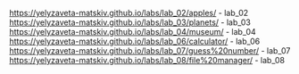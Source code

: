 https://yelyzaveta-matskiv.github.io/labs/lab_02/apples/ - lab_02
https://yelyzaveta-matskiv.github.io/labs/lab_03/planets/ - lab_03
https://yelyzaveta-matskiv.github.io/labs/lab_04/museum/ - lab_04
https://yelyzaveta-matskiv.github.io/labs/lab_06/calculator/ - lab_06
https://yelyzaveta-matskiv.github.io/labs/lab_07/guess%20number/ - lab_07
https://yelyzaveta-matskiv.github.io/labs/lab_08/file%20manager/ - lab_08
